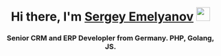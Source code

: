 <h1 align="center">Hi there, I'm <a href="https://daniilshat.ru/" target="_blank">Sergey Emelyanov</a> 
<img src="https://github.com/blackcater/blackcater/raw/main/images/Hi.gif" height="32"/></h1>
<h3 align="center">Senior CRM and ERP Developler from Germany. PHP, Golang, JS.</h3>
 
